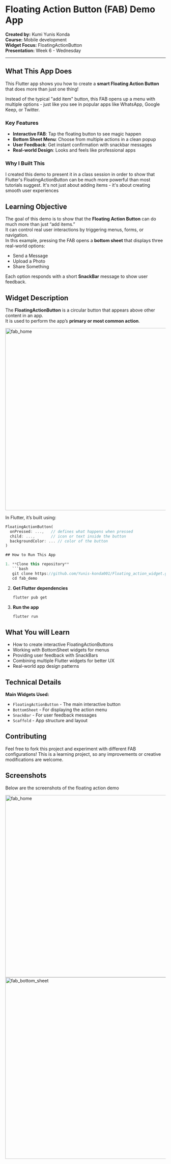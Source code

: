 # Floating Action Button (FAB) Demo App  

**Created by:** Kumi Yunis Konda  
**Course:** Mobile development  
**Widget Focus:** FloatingActionButton  
**Presentation:** Week 6 - Wednesday  

---

## What This App Does

This Flutter app shows you how to create a **smart Floating Action Button** that does more than just one thing! 

Instead of the typical "add item" button, this FAB opens up a menu with multiple options - just like you see in popular apps like WhatsApp, Google Keep, or Twitter.

### Key Features
- **Interactive FAB**: Tap the floating button to see magic happen
- **Bottom Sheet Menu**: Choose from multiple actions in a clean popup
- **User Feedback**: Get instant confirmation with snackbar messages
- **Real-world Design**: Looks and feels like professional apps

### Why I Built This
I created this demo to present it in a class session in order to show that Flutter's FloatingActionButton can be much more powerful than most tutorials suggest. It's not just about adding items - it's about creating smooth user experiences


## Learning Objective
The goal of this demo is to show that the **Floating Action Button** can do much more than just “add items.”  
It can control real user interactions by triggering menus, forms, or navigation.  
In this example, pressing the FAB opens a **bottom sheet** that displays three real-world options:
- Send a Message  
- Upload a Photo  
- Share Something  

Each option responds with a short **SnackBar** message to show user feedback.


## Widget Description
The **FloatingActionButton** is a circular button that appears above other content in an app.  
It is used to perform the app’s **primary or most common action**.  

<img width="617" height="573" alt="fab_home" src="https://github.com/user-attachments/assets/47e2dc57-5298-46e8-b943-500d26e5257a" />

In Flutter, it’s built using:
```dart
FloatingActionButton(
  onPressed: ...,   // defines what happens when pressed
  child: ...,       // icon or text inside the button
  backgroundColor: ... // color of the button
)

## How to Run This App

1. **Clone this repository**
   ```bash
   git clone https://github.com/Yunis-konda001/Floating_action_widget.git
   cd fab_demo
   ```

2. **Get Flutter dependencies**
   ```bash
   flutter pub get
   ```

3. **Run the app**
   ```bash
   flutter run
   ```

## What You will Learn

- How to create interactive FloatingActionButtons
- Working with BottomSheet widgets for menus
- Providing user feedback with SnackBars
- Combining multiple Flutter widgets for better UX
- Real-world app design patterns

## Technical Details

**Main Widgets Used:**
- `FloatingActionButton` - The main interactive button
- `BottomSheet` - For displaying the action menu
- `SnackBar` - For user feedback messages
- `Scaffold` - App structure and layout

## Contributing

Feel free to fork this project and experiment with different FAB configurations! This is a learning project, so any improvements or creative modifications are welcome.


## Screenshots

Below are the screenshots of the floating action demo

<img width="617" height="573" alt="fab_home" src="https://github.com/user-attachments/assets/47e2dc57-5298-46e8-b943-500d26e5257a" />

<img width="621" height="571" alt="fab_bottom_sheet" src="https://github.com/user-attachments/assets/5a84867f-d5f0-49ad-a5cb-8c386a38ede7" />






